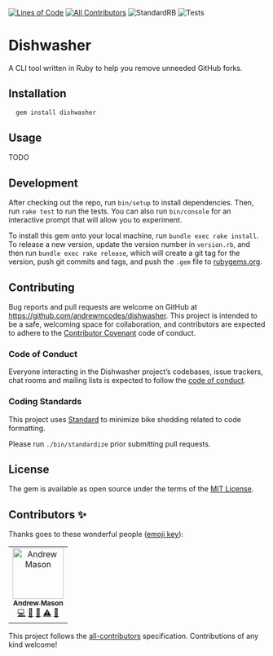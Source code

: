 [![Lines of Code](http://img.shields.io/badge/lines_of_code-7-brightgreen.svg?style=flat)](http://blog.codinghorror.com/the-best-code-is-no-code-at-all/)
[![All Contributors](https://img.shields.io/badge/all_contributors-1-orange.svg?style=flat-square)](#contributors)
![StandardRB](https://github.com/andrewmcodes/dishwasher/workflows/StandardRB/badge.svg)
![Tests](https://github.com/andrewmcodes/dishwasher/workflows/Tests/badge.svg)

# Dishwasher

A CLI tool written in Ruby to help you remove unneeded GitHub forks.

## Installation

```sh
  gem install dishwasher
```

## Usage

TODO

## Development

After checking out the repo, run `bin/setup` to install dependencies. Then, run `rake test` to run the tests. You can also run `bin/console` for an interactive prompt that will allow you to experiment.

To install this gem onto your local machine, run `bundle exec rake install`. To release a new version, update the version number in `version.rb`, and then run `bundle exec rake release`, which will create a git tag for the version, push git commits and tags, and push the `.gem` file to [rubygems.org](https://rubygems.org).

## Contributing

Bug reports and pull requests are welcome on GitHub at https://github.com/andrewmcodes/dishwasher. This project is intended to be a safe, welcoming space for collaboration, and contributors are expected to adhere to the [Contributor Covenant](http://contributor-covenant.org) code of conduct.

### Code of Conduct

Everyone interacting in the Dishwasher project’s codebases, issue trackers, chat rooms and mailing lists is expected to follow the [code of conduct](https://github.com/andrewmcodes/dishwasher/blob/master/CODE_OF_CONDUCT.md).

### Coding Standards

This project uses [Standard](https://github.com/testdouble/standard) to minimize bike shedding related to code formatting.

Please run `./bin/standardize` prior submitting pull requests.

## License

The gem is available as open source under the terms of the [MIT License](https://opensource.org/licenses/MIT).

## Contributors ✨

Thanks goes to these wonderful people ([emoji key](https://allcontributors.org/docs/en/emoji-key)):

<!-- ALL-CONTRIBUTORS-LIST:START - Do not remove or modify this section -->
<!-- prettier-ignore -->
<table>
  <tr>
    <td align="center"><a href="https://www.andrewmason.me/"><img src="https://avatars1.githubusercontent.com/u/18423853?v=4" width="100px;" alt="Andrew Mason"/><br /><sub><b>Andrew Mason</b></sub></a><br /><a href="https://github.com/andrewmcodes/dishwasher/commits?author=andrewmcodes" title="Code">💻</a> <a href="https://github.com/andrewmcodes/dishwasher/commits?author=andrewmcodes" title="Documentation">📖</a> <a href="#tool-andrewmcodes" title="Tools">🔧</a> <a href="https://github.com/andrewmcodes/dishwasher/commits?author=andrewmcodes" title="Tests">⚠️</a> <a href="#maintenance-andrewmcodes" title="Maintenance">🚧</a></td>
  </tr>
</table>

<!-- ALL-CONTRIBUTORS-LIST:END -->

This project follows the [all-contributors](https://github.com/all-contributors/all-contributors) specification. Contributions of any kind welcome!